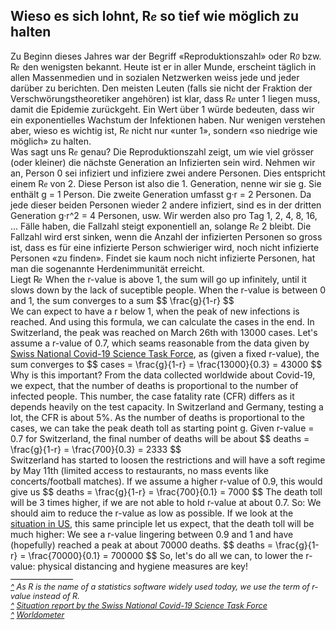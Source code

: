 <html>
  <head>
    <script src="https://polyfill.io/v3/polyfill.min.js?features=es6"></script>
<script id="MathJax-script" async src="https://cdn.jsdelivr.net/npm/mathjax@3.0.1/es5/tex-mml-chtml.js"></script>
    <title>Why to hold the r-value low</title>
    <meta charset="utf-8" />
    <meta http-equiv="expires" content="0">
  <style>
 /* FONTS */
 @import url("https://fonts.googleapis.com/css?family=Open+Sans+Condensed:300,700");
</style>
  </head>
  <body>
    <h2>Wieso es sich lohnt, R<span style="font-size:0.8em;font-style:italic;">e</span> so tief wie möglich zu halten</h2>
    <div class="twocol">
    <div class="ntext">
      Zu Beginn dieses Jahres war der Begriff «Reproduktionszahl» oder R<span style="font-size:0.8em;font-style:italic;">0</span> bzw. R<span style="font-size:0.8em;margin:2px 1px 0 -1px;font-style:italic;">e</span> den wenigsten bekannt. Heute ist er in aller Munde, erscheint täglich in allen Massenmedien und in sozialen Netzwerken weiss jede und jeder darüber zu berichten. Den meisten Leuten (falls sie nicht der Fraktion der Verschwörungstheoretiker angehören) ist klar, dass R<span style="font-size:0.8em;font-style:italic;">e</span> unter 1 liegen muss, damit die Epidemie zurückgeht. Ein Wert über 1 würde bedeuten, dass wir ein exponentielles Wachstum der Infektionen haben. Nur wenigen verstehen aber, wieso es wichtig ist, R<span style="font-size:0.8em;font-style:italic;">e</span> nicht nur «unter 1», sondern «so niedrige wie möglich» zu halten. 
    </div>
    <div class="ntext">
   Was sagt uns R<span style="font-size:0.8em;font-style:italic;">e</span> genau? Die Reproduktionszahl zeigt, um wie viel grösser (oder kleiner) die nächste Generation an Infizierten sein wird. Nehmen wir an, Person 0 sei infiziert und infiziere zwei andere Personen. Dies entspricht einem R<span style="font-size:0.8em;font-style:italic;">e</span> von 2. Diese Person ist also die 1. Generation, nenne wir sie g. Sie enthält g = 1 Person. Die zweite Generation umfasst g&#183;r = 2 Personen. Da jede dieser beiden Personen wieder 2 andere infiziert, sind es in der dritten Generation g&#183;r^2 = 4 Personen, usw. Wir werden also pro Tag 1, 2, 4, 8, 16, ... Fälle haben, die Fallzahl steigt exponentiell an, solange R<span style="font-size:0.8em;font-style:italic;">e</span> 2 bleibt. Die Fallzahl wird erst sinken, wenn die Anzahl der infizierten Personen so gross ist, dass es für eine infizierte Person schwieriger wird, noch nicht infizierte Personen «zu finden». Findet sie kaum noch nicht infizierte Personen, hat man die sogenannte Herdenimmunität erreicht.
    </div>
    <div class="ntext">
      Liegt R<span style="font-size:0.8em;margin:2px 1px 0 -1px;font-style:italic;">e</span> When the r-value is above 1, the sum will go up infinitely, until it slows down by the lack of suceptible people. When the r-value is between 0 and 1, the sum converges to a sum 
      $$
      \frac{g}{1-r}
      $$
    </div>
      <div class="ntext">
      We can expect to have a r below 1, when the peak of new infections is reached. And using this formula, we can calculate the cases in the end. In Switzerland, the peak was reached on March 26th with 13000 cases. Let's assume a r-value of 0.7, which seams reasonable from the data given by <a href="#ref2" id="rref2">Swiss National Covid-19 Science Task Force</a>, as (given a fixed r-value), the sum converges to 
        $$
        cases = \frac{g}{1-r} = \frac{13000}{0.3} = 43000
        $$
        </div>
    <div class="ntext">
      Why is this important? From the data collected worldwide about Covid-19, we expect, that the number of deaths is proportional to the number of infected people. This number, the case fatality rate (CFR) differs as it depends heavily on the test capacity. In Switzerland and Germany, testing a lot, the CFR is about 5%. As the number of deaths is proportional to the cases, we can take the peak death toll as starting point g. Given r-value = 0.7 for Switzerland, the final number of deaths will be about
      $$
      deaths = \frac{g}{1-r} = \frac{700}{0.3} = 2333
      $$
    </div>
  <div class="ntext">
    Switzerland has started to loosen the restrictions and will have a soft regime by May 11th (limited access to restaurants, no mass events like concerts/football matches). If we assume a higher r-value of 0.9, this would give us 
    $$
    deaths = \frac{g}{1-r} = \frac{700}{0.1} = 7000
    $$
The death toll will be 3 times higher, if we are not able to hold r-value at about 0.7. So: We should aim to reduce the r-value as low as possible. If we look at the <a href="#ref3" id="rref3">situation in US</a>, this same principle let us expect, that the death toll will be much higher: We see a r-value lingering between 0.9 and 1 and have (hopefully) reached a peak at about 70000 deaths. 
    $$
    deaths = \frac{g}{1-r} = \frac{70000}{0.1} = 700000
    $$
So, let's do all we can, to lower the r-value: physical distancing and hygiene measures are key!
    </div>
    </div>
      <div id="foot" style="font-size:0.9em;margin-top:1em;font-style:italic;">
        <div style="border-top:1px solid #000000;width:100px;clear:both;height:4px;line-height:4px;">&nbsp;</div>
        <div id="ref1"><a href="#rref1">^</a> As R is the name of a statistics software widely used today, we use the term of r-value instead of R.</div>
        <div id="ref2"><a href="#rref2">^</a> <a href="https://ncs-tf.ch/de/lagebericht" target="_blank">Situation report by the Swiss National Covid-19 Science Task Force</a></div>
    <div id="ref2"><a href="#rref2">^</a> <a href="https://www.worldometers.info/coronavirus/" target="_blank">Worldometer</a></div>
    </div>
